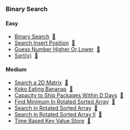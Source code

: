 ### Binary Search

#### Easy
- [Binary Search](https://leetcode.com/problems/binary-search/description/)&nbsp;&nbsp;[📄](/binary_search/BinarySearch.java)
- [Search Insert Position](https://leetcode.com/problems/search-insert-position/description/)&nbsp;&nbsp;[📄](/binary_search/SearchInsertPosition.java)
- [Guess Number Higher Or Lower](https://leetcode.com/problems/guess-number-higher-or-lower/description/)&nbsp;&nbsp;[📄](/binary_search/GuessNumberHigherOrLower.java)
- [Sqrt(x)](https://leetcode.com/problems/sqrtx/description/)&nbsp;&nbsp;[📄](/binary_search/Sqrt(x).java)

#### Medium
- [Search a 2D Matrix](https://leetcode.com/problems/search-a-2d-matrix/description/)&nbsp;&nbsp;[📄](/binary_search/SearchA2DMatrix.java)
- [Koko Eating Bananas](https://leetcode.com/problems/koko-eating-bananas/description/)&nbsp;&nbsp;[📄](/binary_search/KokoEatingBananas.java)
- [Capacity to Ship Packages Within D Days](https://leetcode.com/problems/capacity-to-ship-packages-within-d-days/description/)&nbsp;&nbsp;[📄](/binary_search/CapacityToShipPackagesWithinDDays.java)
- [Find Minimum In Rotated Sorted Array](https://leetcode.com/problems/find-minimum-in-rotated-sorted-array/description/)&nbsp;&nbsp;[📄](/binary_search/FindMinimumInRotatedSortedArray.java)
- [Search in Rotated Sorted Array](https://leetcode.com/problems/search-in-rotated-sorted-array/description/)&nbsp;&nbsp;[📄](/binary_search/SearchInRotatedSortedArray.java)
- [Search in Rotated Sorted Array II](https://leetcode.com/problems/search-in-rotated-sorted-array-ii/description/)&nbsp;&nbsp;[📄](/binary_search/SearchInRotatedSortedArrayII.java)
- [Time Based Key Value Store](https://leetcode.com/problems/time-based-key-value-store/description/)&nbsp;&nbsp;[📄](/binary_search/TimeBasedKeyValueStore.java)